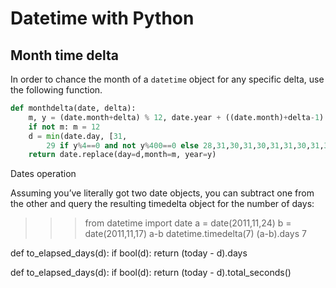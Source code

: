 # Datetime with Python

## Month time delta

In order to chance the month of a `datetime` object for any specific delta, use the following function.

```python
def monthdelta(date, delta):
    m, y = (date.month+delta) % 12, date.year + ((date.month)+delta-1) // 12
    if not m: m = 12
    d = min(date.day, [31,
        29 if y%4==0 and not y%400==0 else 28,31,30,31,30,31,31,30,31,30,31][m-1])
    return date.replace(day=d,month=m, year=y)
```

Dates operation


Assuming you’ve literally got two date objects, you can subtract one from the other and query the resulting timedelta object for the number of days:

>>> from datetime import date
>>> a = date(2011,11,24)
>>> b = date(2011,11,17)
>>> a-b
datetime.timedelta(7)
>>> (a-b).days
7



def to_elapsed_days(d):
    if bool(d):
        return (today - d).days


def to_elapsed_days(d):
    if bool(d):
        return (today - d).total_seconds()